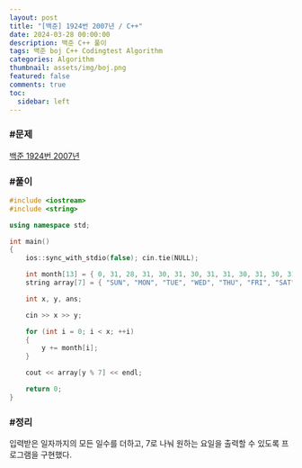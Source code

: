 ```yaml
---
layout: post
title: "[백준] 1924번 2007년 / C++"
date: 2024-03-28 00:00:00
description: 백준 C++ 풀이
tags: 백준 boj C++ Codingtest Algorithm
categories: Algorithm
thumbnail: assets/img/boj.png
featured: false
comments: true
toc:
  sidebar: left
---
```


### #문제
[백준 1924번 2007년](https://www.acmicpc.net/problem/1924)

### #풀이
```c++
#include <iostream>
#include <string>

using namespace std;

int main()
{
	ios::sync_with_stdio(false); cin.tie(NULL);

	int month[13] = { 0, 31, 28, 31, 30, 31, 30, 31, 31, 30, 31, 30, 31 };
	string array[7] = { "SUN", "MON", "TUE", "WED", "THU", "FRI", "SAT" };

	int x, y, ans;

	cin >> x >> y;

	for (int i = 0; i < x; ++i)
	{
		y += month[i];
	}

	cout << array[y % 7] << endl;

	return 0;
}
```

### #정리
입력받은 일자까지의 모든 일수를 더하고, 7로 나눠 원하는 요일을 출력할 수 있도록 프로그램을 구현했다.